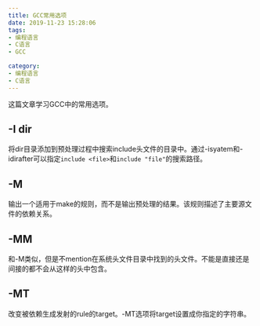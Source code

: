 ```yaml
---
title: GCC常用选项
date: 2019-11-23 15:28:06
tags:
- 编程语言
- C语言
- GCC

category:
- 编程语言
- C语言
---
```

这篇文章学习GCC中的常用选项。

## -I dir
将dir目录添加到预处理过程中搜索include头文件的目录中。通过-isyatem和-idirafter可以指定`include <file>`和`include "file"`的搜索路径。

## -M
输出一个适用于make的规则，而不是输出预处理的结果。该规则描述了主要源文件的依赖关系。

## -MM
和-M类似，但是不mention在系统头文件目录中找到的头文件。不能是直接还是间接的都不会从这样的头中包含。

## -MT
改变被依赖生成发射的rule的target。-MT选项将target设置成你指定的字符串。